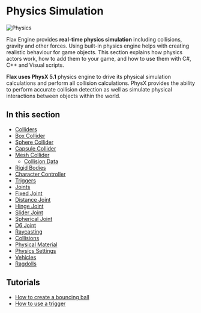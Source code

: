 # Physics Simulation

![Physics](media/boxes.gif)

Flax Engine provides **real-time physics simulation** including collisions, gravity and other forces.
Using built-in physics engine helps with creating realistic behaviour for game objects. This section explains how physics actors work, how to add them to your game, and how to use them with C#, C++ and Visual scripts.

**Flax uses PhysX 5.1** physics engine to drive its physical simulation calculations and perform all collision calculations. PhysX provides the ability to perform accurate collision detection as well as simulate physical interactions between objects within the world.

## In this section

* [Colliders](colliders/index.md)
 * [Box Collider](colliders/box-collider.md)
 * [Sphere Collider](colliders/sphere-collider.md)
 * [Capsule Collider](colliders/capsule-collider.md)
 * [Mesh Collider](colliders/mesh-collider.md)
   * [Collision Data](colliders/collision-data.md)
* [Rigid Bodies](rigid-bodies.md)
* [Character Controller](character-controller.md)
* [Triggers](triggers.md)
* [Joints](joints/index.md)
 * [Fixed Joint](joints/fixed-joint.md)
 * [Distance Joint](joints/distance-joint.md)
 * [Hinge Joint](joints/hinge-joint.md)
 * [Slider Joint](joints/slider-joint.md)
 * [Spherical Joint](joints/spherical-joint.md)
 * [D6 Joint](joints/d6-joint.md)
* [Raycasting](raycasting.md)
* [Collisions](collisions.md)
* [Physical Material](physical-material.md)
* [Physics Settings](physics-settings.md)
* [Vehicles](vehicles.md)
* [Ragdolls](ragdolls.md)

## Tutorials

* [How to create a bouncing ball](tutorials/bouncing-ball.md)
* [How to use a trigger](tutorials/use-trigger.md)

